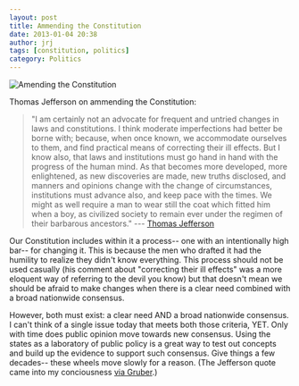 ```yaml
---
layout: post
title: Ammending the Constitution
date: 2013-01-04 20:38
author: jrj
tags: [constitution, politics]
category: Politics
---
```

![Amending the Constitution](http://jrjblog.constellationofideas.com/wp-content/uploads/sites/9/2013/01/constitution.png "Amending the Constitution")

Thomas Jefferson on ammending the Constitution:

> "I am certainly not an advocate for frequent and untried changes in laws and constitutions. I think moderate imperfections had better be borne with; because, when once known, we accommodate ourselves to them, and find practical means of correcting their ill effects. But I know also, that laws and institutions must go hand in hand with the progress of the human mind. As that becomes more developed, more enlightened, as new discoveries are made, new truths disclosed, and manners and opinions change with the change of circumstances, institutions must advance also, and keep pace with the times. We might as well require a man to wear still the coat which fitted him when a boy, as civilized society to remain ever under the regimen of their barbarous ancestors." --- [Thomas Jefferson](http://www.monticello.org/site/jefferson/quotations-jefferson-memorial)

Our Constitution includes within it a process-- one with an intentionally high bar-- for changing it. This is because the men who drafted it had the humility to realize they didn't know everything. This process should not be used casually (his comment about "correcting their ill effects" was a more eloquent way of referring to the devil you know) but that doesn't mean we should be afraid to make changes when there is a clear need combined with a broad nationwide consensus.

However, both must exist: a clear need AND a broad nationwide consensus. I can't think of a single issue today that meets both those criteria, YET. Only with time does public opinion move towards new consensus. Using the states as a laboratory of public policy is a great way to test out concepts and build up the evidence to support such consensus. Give things a few decades-- these wheels move slowly for a reason. (The Jefferson quote came into my conciousness [via Gruber](http://daringfireball.net/linked/2012/12/17/jefferson-progress).)
